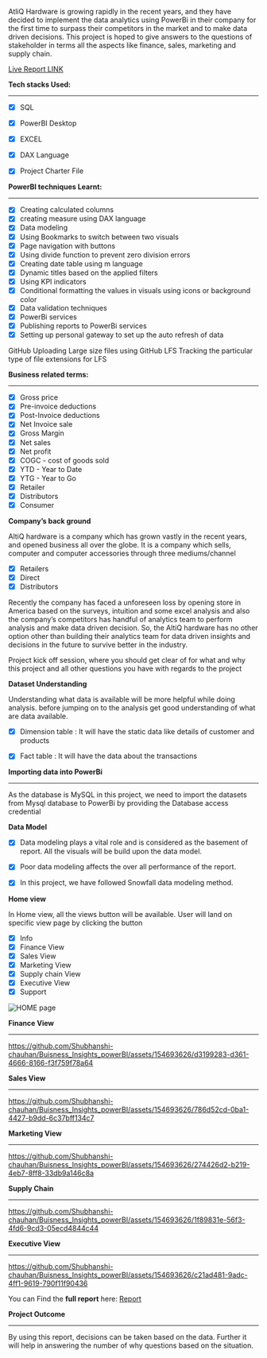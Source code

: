 AtliQ Hardware is growing rapidly in the recent years, and they have decided to implement the data analytics using PowerBi in their company for the first time to surpass their competitors in the market and to make data driven decisions. This project is hoped to give answers to the questions of stakeholder in terms all the aspects like finance, sales, marketing and supply chain.


[Live Report LINK](https://app.powerbi.com/view?r=eyJrIjoiZmZjNjA2MmUtNjk3ZS00MjFhLThlZWItNjE5YjFiYzA2NzA2IiwidCI6ImM2ZTU0OWIzLTVmNDUtNDAzMi1hYWU5LWQ0MjQ0ZGM1YjJjNCJ9)

**Tech stacks Used:**
***

- [x] SQL
- [x] PowerBI Desktop
- [x] EXCEL
- [x] DAX Language
- [x] Project Charter File


**PowerBI techniques Learnt:**
***
- [x] Creating calculated columns
- [x] creating measure using DAX language
- [x] Data modeling
- [x] Using Bookmarks to switch between two visuals
- [x] Page navigation with buttons
- [x] Using divide function to prevent zero division errors
- [x] Creating date table using m language
- [x] Dynamic titles based on the applied filters
- [x] Using KPI indicators
- [x] Conditional formatting the values in visuals using icons or background color
- [x] Data validation techniques
- [x] PowerBi services
- [x] Publishing reports to PowerBi services
- [x] Setting up personal gateway to set up the auto refresh of data

GitHub
Uploading Large size files using GitHub LFS
Tracking the particular type of file extensions for LFS

**Business related terms:**
***

- [x] Gross price
- [x] Pre-invoice deductions
- [x] Post-Invoice deductions
- [x] Net Invoice sale
- [x] Gross Margin
- [x] Net sales
- [x] Net profit
- [x] COGC - cost of goods sold
- [x] YTD - Year to Date
- [x] YTG - Year to Go
- [x] Retailer
- [x] Distributors
- [x] Consumer

**Company’s back ground**

AltiQ hardware is a company which has grown vastly in the recent years, and opened business all over the globe. It is a company which sells, computer and computer accessories through three mediums/channel
- [x] Retailers
- [x] Direct
- [x] Distributors

Recently the company has faced a unforeseen loss by opening store in America based on the surveys, intuition and some excel analysis and also the company’s competitors has handful of analytics team to perform analysis and make data driven decision. So, the AltiQ hardware has no other option other than building their analytics team for data driven insights and decisions in the future to survive better in the industry.

Project kick off session, where you should get clear of for what and why this project and all other questions you have with regards to the project

**Dataset Understanding**

Understanding what data is available will be more helpful while doing analysis. before jumping on to the analysis get good understanding of what are data available.

- [x] Dimension table : It will have the static data like details of customer and products

- [x] Fact table : It will have the data about the transactions

**Importing data into PowerBi**
***
As the database is MySQL in this project, we need to import the datasets from Mysql database to PowerBi by providing the Database access credential

**Data Model**

- [x] Data modeling plays a vital role and is considered as the basement of report. All the visuals will be build upon the data model.
- [x] Poor data modeling affects the over all performance of the report.
- [x] In this project, we have followed Snowfall data modeling method.


**Home view**

In Home view, all the views button will be available. User will land on specific view page by clicking the button

- [x] Info
- [x] Finance View
- [x] Sales View
- [x] Marketing View
- [x] Supply chain View
- [x] Executive View
- [x] Support

![HOME page](https://github.com/Shubhanshi-chauhan/Buisness_Insights_powerBI/assets/154693626/c5390361-097a-46d4-bfae-dde8a38a8e5f)

**Finance View**
***

https://github.com/Shubhanshi-chauhan/Buisness_Insights_powerBI/assets/154693626/d3199283-d361-4666-8166-f3f759f78a64

**Sales View**
***


https://github.com/Shubhanshi-chauhan/Buisness_Insights_powerBI/assets/154693626/786d52cd-0ba1-4427-b9dd-6c37bff134c7

**Marketing View**
***


https://github.com/Shubhanshi-chauhan/Buisness_Insights_powerBI/assets/154693626/274426d2-b219-4eb7-8ff8-33db9a146c8a

**Supply Chain**
***



https://github.com/Shubhanshi-chauhan/Buisness_Insights_powerBI/assets/154693626/1f89831e-56f3-4fd6-9cd3-05ecd4844c44

**Executive View**
***



https://github.com/Shubhanshi-chauhan/Buisness_Insights_powerBI/assets/154693626/c21ad481-9adc-4ff1-9619-790f11f90436

You can Find the **full report** here: [Report](https://www.novypro.com/project/buisnessinsights)

**Project Outcome**
***
By using this report, decisions can be taken based on the data. Further it will help in answering the number of why questions based on the situation.
